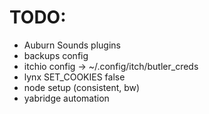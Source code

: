 # TODO:
- Auburn Sounds plugins
- backups config
- itchio config -> ~/.config/itch/butler_creds
- lynx SET_COOKIES false
- node setup (consistent, bw)
- yabridge automation
